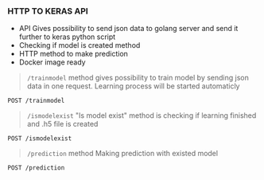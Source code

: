 ### HTTP TO KERAS API

- API Gives possibility to send json data to golang server and send it further to keras python script 
- Checking if model is created method
- HTTP method to make prediction
- Docker image ready


> ``/trainmodel`` method gives possibility to train model by sending json data in one request.
> Learning process will be started automaticly
```
POST /trainmodel
```

> ``/ismodelexist`` "Is model exist" method is checking if learning finished and .h5 file is created 
```
POST /ismodelexist
```

> ``/prediction`` method Making prediction with existed model
```
POST /prediction
```
